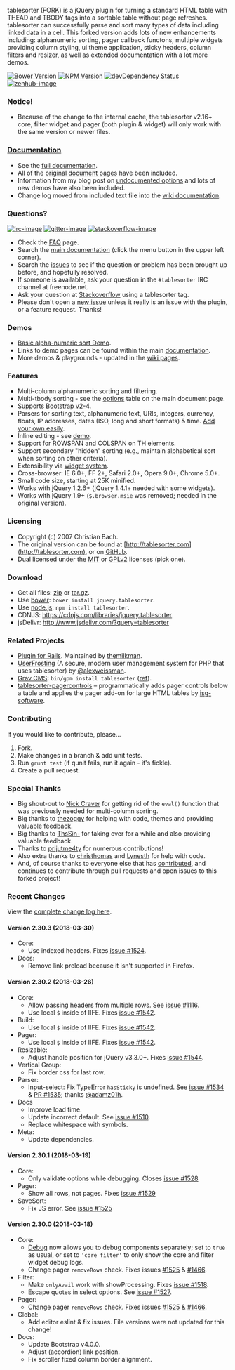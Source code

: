 tablesorter (FORK) is a jQuery plugin for turning a standard HTML table with THEAD and TBODY tags into a sortable table without page refreshes. tablesorter can successfully parse and sort many types of data including linked data in a cell. This forked version adds lots of new enhancements including: alphanumeric sorting, pager callback functons, multiple widgets providing column styling, ui theme application, sticky headers, column filters and resizer, as well as extended documentation with a lot more demos.

[![Bower Version][bower-image]][bower-url] [![NPM Version][npm-image]][npm-url] [![devDependency Status][david-dev-image]][david-dev-url] [![zenhub-image]][zenhub-url]

### Notice!

* Because of the change to the internal cache, the tablesorter v2.16+ core, filter widget and pager (both plugin &amp; widget) will only work with the same version or newer files.

### [Documentation](https://mottie.github.io/tablesorter/docs/)

* See the [full documentation](https://mottie.github.io/tablesorter/docs/).
* All of the [original document pages](http://tablesorter.com/docs/) have been included.
* Information from my blog post on [undocumented options](https://wowmotty.blogspot.com/2011/06/jquery-tablesorter-missing-docs.html) and lots of new demos have also been included.
* Change log moved from included text file into the [wiki documentation](https://github.com/Mottie/tablesorter/wiki/Changes).

### Questions?

[![irc-image]][irc-url] [![gitter-image]][gitter-url] [![stackoverflow-image]][stackoverflow-url]

* Check the [FAQ](https://github.com/Mottie/tablesorter/wiki/FAQ) page.
* Search the [main documentation](https://mottie.github.io/tablesorter/docs/) (click the menu button in the upper left corner).
* Search the [issues](https://github.com/Mottie/tablesorter/issues) to see if the question or problem has been brought up before, and hopefully resolved.
* If someone is available, ask your question in the `#tablesorter` IRC channel at freenode.net.
* Ask your question at [Stackoverflow](https://stackoverflow.com/questions/tagged/tablesorter) using a tablesorter tag.
* Please don't open a [new issue](https://github.com/Mottie/tablesorter/issues) unless it really is an issue with the plugin, or a feature request. Thanks!

### Demos

* [Basic alpha-numeric sort Demo](https://mottie.github.io/tablesorter/).
* Links to demo pages can be found within the main [documentation](https://mottie.github.io/tablesorter/docs/).
* More demos & playgrounds - updated in the [wiki pages](https://github.com/Mottie/tablesorter/wiki).

### Features

* Multi-column alphanumeric sorting and filtering.
* Multi-tbody sorting - see the [options](https://mottie.github.io/tablesorter/docs/index.html#options) table on the main document page.
* Supports [Bootstrap v2-4](https://mottie.github.io/tablesorter/docs/example-option-theme-bootstrap-v3.html).
* Parsers for sorting text, alphanumeric text, URIs, integers, currency, floats, IP addresses, dates (ISO, long and short formats) &amp; time. [Add your own easily](https://mottie.github.io/tablesorter/docs/example-parsers.html).
* Inline editing - see [demo](https://mottie.github.io/tablesorter/docs/example-widget-editable.html).
* Support for ROWSPAN and COLSPAN on TH elements.
* Support secondary "hidden" sorting (e.g., maintain alphabetical sort when sorting on other criteria).
* Extensibility via [widget system](https://mottie.github.io/tablesorter/docs/example-widgets.html).
* Cross-browser: IE 6.0+, FF 2+, Safari 2.0+, Opera 9.0+, Chrome 5.0+.
* Small code size, starting at 25K minified.
* Works with jQuery 1.2.6+ (jQuery 1.4.1+ needed with some widgets).
* Works with jQuery 1.9+ (`$.browser.msie` was removed; needed in the original version).

### Licensing

* Copyright (c) 2007 Christian Bach.
* The original version can be found at [http://tablesorter.com](http://tablesorter.com), or on [GitHub](https://github.com/christianbach/tablesorter).
* Dual licensed under the [MIT](https://opensource.org/licenses/mit-license.php) or [GPLv2](https://www.gnu.org/licenses/gpl-2.0.html) licenses (pick one).

### Download

* Get all files: [zip](https://github.com/Mottie/tablesorter/archive/master.zip) or [tar.gz](https://github.com/Mottie/tablesorter/archive/master.tar.gz).
* Use [bower](https://bower.io/): `bower install jquery.tablesorter`.
* Use [node.js](https://nodejs.org/): `npm install tablesorter`.
* CDNJS: https://cdnjs.com/libraries/jquery.tablesorter
* jsDelivr: http://www.jsdelivr.com/?query=tablesorter

### Related Projects

* [Plugin for Rails](https://github.com/themilkman/jquery-tablesorter-rails). Maintained by [themilkman](https://github.com/themilkman).
* [UserFrosting](https://www.userfrosting.com) (A secure, modern user management system for PHP that uses tablesorter) by [@alexweissman](https://github.com/alexweissman).
* [Grav CMS](https://getgrav.org/): `bin/gpm install tablesorter` ([ref](https://github.com/Perlkonig/grav-plugin-tablesorter)).
* [tablesorter-pagercontrols](https://github.com/isg-software/tablesorter-pagercontrols) &ndash; programmatically adds pager controls below a table and applies the pager add-on for large HTML tables by [isg-software](https://github.com/isg-software).

### Contributing

If you would like to contribute, please...

1. Fork.
2. Make changes in a branch & add unit tests.
3. Run `grunt test` (if qunit fails, run it again - it's fickle).
4. Create a pull request.

### Special Thanks

* Big shout-out to [Nick Craver](https://github.com/NickCraver) for getting rid of the `eval()` function that was previously needed for multi-column sorting.
* Big thanks to [thezoggy](https://github.com/thezoggy) for helping with code, themes and providing valuable feedback.
* Big thanks to [ThsSin-](https://github.com/TheSin-) for taking over for a while and also providing valuable feedback.
* Thanks to [prijutme4ty](https://github.com/prijutme4ty) for numerous contributions!
* Also extra thanks to [christhomas](https://github.com/christhomas) and [Lynesth](https://github.com/Lynesth) for help with code.
* And, of course thanks to everyone else that has [contributed](https://github.com/Mottie/tablesorter/blob/master/AUTHORS), and continues to contribute through pull requests and open issues to this forked project!

[npm-url]: https://npmjs.org/package/tablesorter
[npm-image]: https://img.shields.io/npm/v/tablesorter.svg
[david-dev-url]: https://david-dm.org/Mottie/tablesorter?type=dev
[david-dev-image]: https://img.shields.io/david/dev/Mottie/tablesorter.svg
[bower-url]: http://bower.io/search/?q=jquery.tablesorter
[bower-image]: https://img.shields.io/bower/v/jquery.tablesorter.svg
[zenhub-url]: https://zenhub.io
[zenhub-image]: https://cdn.rawgit.com/Mottie/tablesorter/master/docs/img/zenhub-badge.svg

[irc-url]: https://kiwiirc.com/client/irc.freenode.net#tablesorter
[irc-image]: https://img.shields.io/badge/irc-%23tablesorter-yellowgreen.svg
[gitter-url]: https://gitter.im/Mottie/tablesorter
[gitter-image]: https://img.shields.io/badge/GITTER-join%20chat-yellowgreen.svg
[stackoverflow-url]: http://stackoverflow.com/questions/tagged/tablesorter
[stackoverflow-image]: https://img.shields.io/badge/stackoverflow-tablesorter-blue.svg

### Recent Changes

View the [complete change log here](https://github.com/Mottie/tablesorter/wiki/Changes).

#### <a name="v2.30.3">Version 2.30.3</a> (2018-03-30)

* Core:
  * Use indexed headers. Fixes [issue #1524](https://github.com/Mottie/tablesorter/issues/1524).
* Docs:
  * Remove link preload because it isn't supported in Firefox.

#### <a name="v2.30.2">Version 2.30.2</a> (2018-03-26)

* Core:
  * Allow passing headers from multiple rows. See [issue #1116](https://github.com/Mottie/tablesorter/issues/1116).
  * Use local `$` inside of IIFE. Fixes [issue #1542](https://github.com/Mottie/tablesorter/issues/1542).
* Build:
  * Use local `$` inside of IIFE. Fixes [issue #1542](https://github.com/Mottie/tablesorter/issues/1542).
* Pager:
  * Use local `$` inside of IIFE. Fixes [issue #1542](https://github.com/Mottie/tablesorter/issues/1542).
* Resizable:
  * Adjust handle position for jQuery v3.3.0+. Fixes [issue #1544](https://github.com/Mottie/tablesorter/issues/1544).
* Vertical Group:
  * Fix border css for last row.
* Parser:
  * Input-select: Fix TypeError `hasSticky` is undefined. See [issue #1534](https://github.com/Mottie/tablesorter/issues/1534) & [PR #1535](https://github.com/Mottie/tablesorter/pull/1535); thanks [@adamz01h](https://github.com/adamz01h).
* Docs
  * Improve load time.
  * Update incorrect default. See [issue #1510](https://github.com/Mottie/tablesorter/issues/1510).
  * Replace whitespace with symbols.
* Meta:
  * Update dependencies.

#### <a name="v2.30.1">Version 2.30.1</a> (2018-03-19)

* Core:
  * Only validate options while debugging. Closes [issue #1528](https://github.com/Mottie/tablesorter/issues/1528)
* Pager:
  * Show all rows, not pages. Fixes [issue #1529](https://github.com/Mottie/tablesorter/issues/1529)
* SaveSort:
  * Fix JS error. See [issue #1525](https://github.com/Mottie/tablesorter/issues/1525)

#### <a name="v2.30.0">Version 2.30.0</a> (2018-03-18)

* Core:
  * [Debug](https://mottie.github.io/tablesorter/docs/#debug) now allows you to debug components separately; set to `true` as usual, or set to `'core filter'` to only show the core and filter widget debug logs.
  * Change pager `removeRows` check. Fixes issues [#1525](https://github.com/Mottie/tablesorter/issues/1525) &amp; [#1466](https://github.com/Mottie/tablesorter/issues/1466).
* Filter:
  * Make `onlyAvail` work with showProcessing. Fixes [issue #1518](https://github.com/Mottie/tablesorter/issues/1518).
  * Escape quotes in select options. See [issue #1527](https://github.com/Mottie/tablesorter/issues/1527).
* Pager:
  * Change pager `removeRows` check. Fixes issues [#1525](https://github.com/Mottie/tablesorter/issues/1525) &amp; [#1466](https://github.com/Mottie/tablesorter/issues/1466).
* Global:
  * Add editor eslint &amp; fix issues. File versions were not updated for this change!
* Docs:
  * Update Bootstrap v4.0.0.
  * Adjust (accordion) link position.
  * Fix scroller fixed column border alignment.
